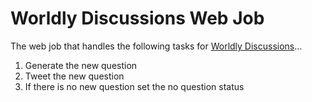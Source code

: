 # Worldly Discussions Web Job

The web job that handles the following tasks for [Worldly Discussions](http://github.com/tstringer/discuss-this)...
1. Generate the new question
2. Tweet the new question
3. If there is no new question set the no question status
